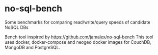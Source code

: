 # no-sql-bench
Some benchmarks for comparing read/write/query speeds of candidate NoSQL DBs

Bench tool inspired by https://github.com/jamalex/no-sql-bench
This tool uses docker, docker-compose and neogeo docker images for CouchDB, MongoDB and PostgreSQL.
